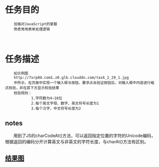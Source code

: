 # 任务目的

        加强对JavaScript的掌握
        熟悉常用表单处理逻辑
        
# 任务描述

        如示例图
        http://7xrp04.com1.z0.glb.clouddn.com/task_2_29_1.jpg
        中所示，在页面中实现一个输入框与按钮，要求点击验证按钮后，对输入框中内容进行格式校验，并在其下方显示校验结果
        校验规则：
                1.字符数为4~16位
                2.每个英文字母、数字、英文符号长度为1
                3.每个汉字，中文符号长度为2

## notes

        用到了JS的charCodeAt()方法，可以返回指定位置的字符的Unicode编码，根据返回的编码分开计算英文与非英文的字符长度，与charAt()方法有区别。

## [结果图](https://lulujianglab.github.io/IFE16/task29/)
